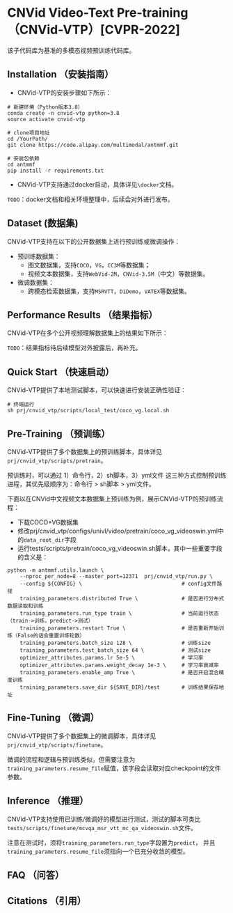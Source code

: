 # CNVid Video-Text Pre-training （CNVid-VTP）[CVPR-2022]

该子代码库为基准的多模态视频预训练代码库。

## Installation （安装指南）

- CNVid-VTP的安装步骤如下所示：
```
# 新建环境（Python版本3.8）
conda create -n cnvid-vtp python=3.8
source activate cnvid-vtp

# clone项目地址
cd /YourPath/
git clone https://code.alipay.com/multimodal/antmmf.git

# 安装包依赖
cd antmmf
pip install -r requirements.txt
```

- CNVid-VTP支持通过docker启动，具体详见`\docker`文档。

`TODO`：docker文档和相关环境整理中，后续会对外进行发布。

## Dataset (数据集)

CNVid-VTP支持在以下的公开数据集上进行预训练或微调操作：
- 预训练数据集：
  - 图文数据集，支持`COCO`，`VG`，`CC3M`等数据集；
  - 视频文本数据集，支持`WebVid-2M`，`CNVid-3.5M`（中文）等数据集。
- 微调数据集：
  - 跨模态检索数据集，支持`MSRVTT`，`DiDemo`，`VATEX`等数据集。

## Performance Results （结果指标）

CNVid-VTP在多个公开视频理解数据集上的结果如下所示：

`TODO`：结果指标待后续模型对外披露后，再补充。

## Quick Start （快速启动）

CNVid-VTP提供了本地测试脚本，可以快速进行安装正确性验证：
```
# 终端运行
sh prj/cnvid_vtp/scripts/local_test/coco_vg.local.sh
```

## Pre-Training （预训练）

CNVid-VTP提供了多个数据集上的预训练脚本，具体详见`prj/cnvid_vtp/scripts/pretrain`。

预训练时，可以通过 1）命令行，2）sh脚本，3）yml文件 这三种方式控制预训练进程，其优先级顺序为：命令行 > sh脚本 > yml文件。

下面以在CNVid中文视频文本数据集上预训练为例，展示CNVid-VTP的预训练流程：

- 下载COCO+VG数据集
- 修改prj/cnvid_vtp/configs/univl/video/pretrain/coco_vg_videoswin.yml中的`data_root_dir`字段
- 运行tests/scripts/pretrain/coco_vg_videoswin.sh脚本，其中一些重要字段的含义是：

```
python -m antmmf.utils.launch \
    --nproc_per_node=8 --master_port=12371  prj/cnvid_vtp/run.py \
    --config ${CONFIG} \                                # config文件路径
    training_parameters.distributed True \              # 是否进行分布式数据读取和训练
    training_parameters.run_type train \                # 当前运行状态（train->训练，predict->测试）    
    training_parameters.restart True \                  # 是否重新开始训练（False的话会重置训练轮数）
    training_parameters.batch_size 128 \                # 训练size
    training_parameters.test_batch_size 64 \            # 测试size
    optimizer_attributes.params.lr 5e-5 \               # 学习率
    optimizer_attributes.params.weight_decay 1e-3 \     # 学习率衰减率
    training_parameters.enable_amp True \               # 是否开启混合精度训练
    training_parameters.save_dir ${SAVE_DIR}/test       # 训练结果保存地址
```

## Fine-Tuning （微调）

CNVid-VTP提供了多个数据集上的微调脚本，具体详见`prj/cnvid_vtp/scripts/finetune`。

微调的流程和逻辑与预训练类似，但需要注意为`training_parameters.resume_file`赋值，该字段会读取对应checkpoint的文件参数。

## Inference （推理）

CNVid-VTP支持使用已训练/微调好的模型进行测试，测试的脚本可类比`tests/scripts/finetune/mcvqa_msr_vtt_mc_qa_videoswin.sh`文件。

注意在测试时，须将`training_parameters.run_type`字段置为`predict`，
并且`training_parameters.resume_file`须指向一个已充分收敛的模型。

## FAQ （问答）

## Citations （引用）
